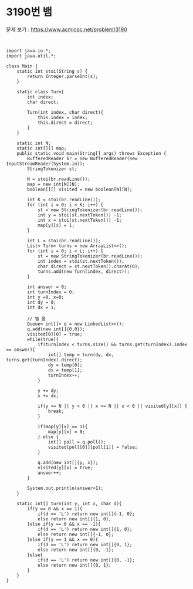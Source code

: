 # 3190번 뱀

문제 보기 : <https://www.acmicpc.net/problem/3190>

<pre><code>

import java.io.*;
import java.util.*;

class Main {
    static int stoi(String s) {
        return Integer.parseInt(s);
    }

    static class Turn{
        int index;
        char direct;

        Turn(int index, char direct){
            this.index = index;
            this.direct = direct;
        }
    }

    static int N;
    static int[][] map;
    public static void main(String[] args) throws Exception {
        BufferedReader br = new BufferedReader(new InputStreamReader(System.in));
        StringTokenizer st;

        N = stoi(br.readLine());
        map = new int[N][N];
        boolean[][] visited = new boolean[N][N];

        int K = stoi(br.readLine());
        for (int i = 0; i < K; i++) {
            st = new StringTokenizer(br.readLine());
            int y = stoi(st.nextToken()) -1;
            int x = stoi(st.nextToken()) -1;
            map[y][x] = 1;
        }

        int L = stoi(br.readLine());
        List< Turn> turns = new ArrayList<>();
        for (int i = 0; i < L; i++) {
            st = new StringTokenizer(br.readLine());
            int index = stoi(st.nextToken());
            char direct = st.nextToken().charAt(0);
            turns.add(new Turn(index, direct));
        }

        int answer = 0;
        int turnIndex = 0;
        int y =0, x=0;
        int dy = 0;
        int dx = 1;

        // 뱀 몸
        Queue< int[]> q = new LinkedList<>();
        q.add(new int[]{0,0});
        visited[0][0] = true;
        while(true){
            if(turnIndex < turns.size() && turns.get(turnIndex).index == answer){
                int[] temp = turn(dy, dx, turns.get(turnIndex).direct);
                dy = temp[0];
                dx = temp[1];
                turnIndex++;
            }

            y += dy;
            x += dx;

            if(y >= N || y < 0 || x >= N || x < 0 || visited[y][x]) {
                break;
            }

            if(map[y][x] == 1){
                map[y][x] = 0;
            } else {
                int[] poll = q.poll();
                visited[poll[0]][poll[1]] = false;
            }

            q.add(new int[]{y, x});
            visited[y][x] = true;
            answer++;
        }

        System.out.println(answer+1);
    }

    static int[] turn(int y, int x, char d){
        if(y == 0 && x == 1){
            if(d == 'L') return new int[]{-1, 0};
            else return new int[]{1, 0};
        }else if(y == 0 && x == -1){
            if(d == 'L') return new int[]{1, 0};
            else return new int[]{-1, 0};
        }else if(y == 1 && x == 0){
            if(d == 'L') return new int[]{0, 1};
            else return new int[]{0, -1};
        }else{
            if(d == 'L') return new int[]{0, -1};
            else return new int[]{0, 1};
        }
    }
}


</code></pre>
